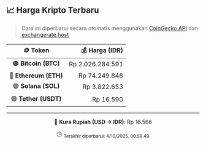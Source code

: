 

<!-- HARGA_KRIPTO -->
## 📈 Harga Kripto Terbaru

> Data ini diperbarui secara otomatis menggunakan [CoinGecko API](https://www.coingecko.com/) dan [exchangerate.host](https://exchangerate.host/)

<div align="center">

| 🪙 Token | 💰 Harga (IDR) |
|:------:|---------------:|
| 🟠 **Bitcoin (BTC)**   | Rp 2.026.284.591 |
| 🔵 **Ethereum (ETH)**  | Rp 74.249.848 |
| 🟣 **Solana (SOL)**    | Rp 3.822.653 |
| 🟢 **Tether (USDT)**   | Rp 16.590 |

---

💱 **Kurs Rupiah (USD → IDR)**: Rp 16.566

🕒 <sub>Terakhir diperbarui: 4/10/2025, 00.58.49</sub>

</div>
<!-- /HARGA_KRIPTO -->